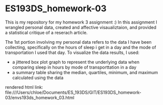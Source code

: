 # ES193DS_homework-03

This is my repository for my homework 3 assignment :)
In this assignment I wrangled personal data, created and affective visaualiztaion, and provided a statistical critique of a reserach article. 

The 1st portion involving my personal data refers to the data I have been collecting, specifically on the hours of sleep i get in a day and the mode of transportation I used that day.
To visualize the data results, I used:
- a jittered box plot graph to represent the underlying data when comparing sleep in hours by mode of transporttation in a day
- a summary table sharing the median, quartiles, minimum, and maximum calculated using the data

rendered html link: file:///Users/chloe/Documents/ES_193DS/GIT/ES193DS_homework-03/envs193ds_homework_03.html
